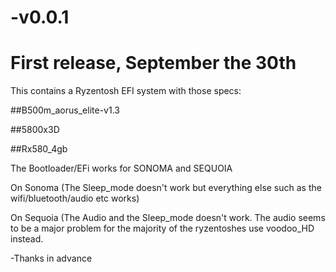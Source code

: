 # -v0.0.1
# First release, September the 30th

This contains a Ryzentosh EFI system with those specs:

##B500m_aorus_elite-v1.3

##5800x3D

##Rx580_4gb

The Bootloader/EFi works for SONOMA and SEQUOIA 

On Sonoma (The Sleep_mode doesn't work but everything else such as the wifi/bluetooth/audio etc works)

On Sequoia (The Audio and the Sleep_mode doesn't work. The audio seems to be a major problem for the majority of the ryzentoshes use voodoo_HD instead.

-Thanks in advance
